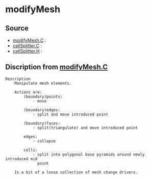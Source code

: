 # modifyMesh

## Source

- [modifyMesh.C](modifyMesh.C) : 
- [cellSplitter.C](cellSplitter.C) : 
- [cellSplitter.H](cellSplitter.H) : 


## Discription from [modifyMesh.C](modifyMesh.C)

```
Description
    Manipulate mesh elements.

    Actions are:
        (boundary)points:
            - move

        (boundary)edges:
            - split and move introduced point

        (boundary)faces:
            - split(triangulate) and move introduced point

        edges:
            - collapse

        cells:
            - split into polygonal base pyramids around newly introduced mid
              point

    Is a bit of a loose collection of mesh change drivers.


```

